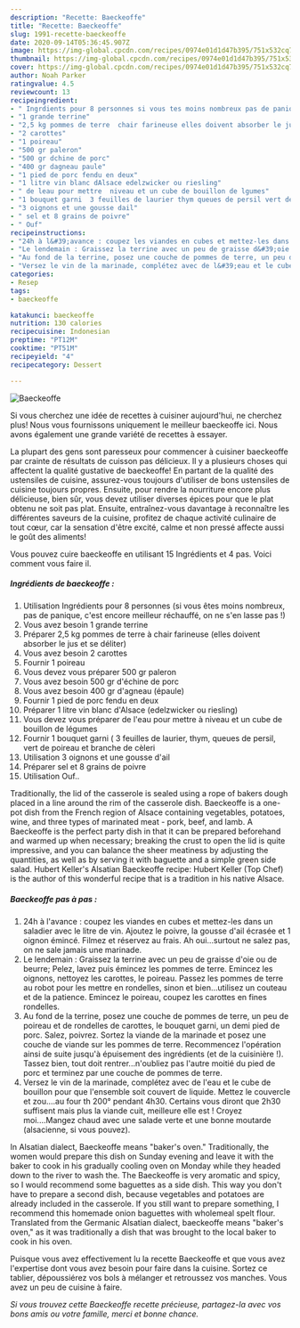 ```yaml
---
description: "Recette: Baeckeoffe"
title: "Recette: Baeckeoffe"
slug: 1991-recette-baeckeoffe
date: 2020-09-14T05:36:45.907Z
image: https://img-global.cpcdn.com/recipes/0974e01d1d47b395/751x532cq70/baeckeoffe-photo-principale-de-la-recette.jpg
thumbnail: https://img-global.cpcdn.com/recipes/0974e01d1d47b395/751x532cq70/baeckeoffe-photo-principale-de-la-recette.jpg
cover: https://img-global.cpcdn.com/recipes/0974e01d1d47b395/751x532cq70/baeckeoffe-photo-principale-de-la-recette.jpg
author: Noah Parker
ratingvalue: 4.5
reviewcount: 13
recipeingredient:
- " Ingrdients pour 8 personnes si vous tes moins nombreux pas de panique cest encore meilleur rchauff on ne sen lasse pas "
- "1 grande terrine"
- "2,5 kg pommes de terre  chair farineuse elles doivent absorber le jus et se dliter"
- "2 carottes"
- "1 poireau"
- "500 gr paleron"
- "500 gr dchine de porc"
- "400 gr dagneau paule"
- "1 pied de porc fendu en deux"
- "1 litre vin blanc dAlsace edelzwicker ou riesling"
- " de leau pour mettre  niveau et un cube de bouillon de lgumes"
- "1 bouquet garni  3 feuilles de laurier thym queues de persil vert de poireau et branche de cleri"
- "3 oignons et une gousse dail"
- " sel et 8 grains de poivre"
- " Ouf"
recipeinstructions:
- "24h à l&#39;avance : coupez les viandes en cubes et mettez-les dans un saladier avec le litre de vin. Ajoutez le poivre, la gousse d&#39;ail écrasée et 1 oignon émincé. Filmez et réservez au frais. Ah oui...surtout ne salez pas, on ne sale jamais une marinade."
- "Le lendemain : Graissez la terrine avec un peu de graisse d&#39;oie ou de beurre; Pelez, lavez puis émincez les pommes de terre. Emincez les oignons, nettoyez les carottes, le poireau. Passez les pommes de terre au robot pour les mettre en rondelles, sinon et bien...utilisez un couteau et de la patience. Emincez le poireau, coupez les carottes en fines rondelles."
- "Au fond de la terrine, posez une couche de pommes de terre, un peu de poireau et de rondelles de carottes, le bouquet garni, un demi pied de porc. Salez, poivrez. Sortez la viande de la marinade et posez une couche de viande sur les pommes de terre. Recommencez l&#39;opération ainsi de suite jusqu&#39;à épuisement des ingrédients (et de la cuisinière !). Tassez bien, tout doit rentrer...n&#39;oubliez pas l&#39;autre moitié du pied de porc et terminez par une couche de pommes de terre."
- "Versez le vin de la marinade, complétez avec de l&#39;eau et le cube de bouillon pour que l&#39;ensemble soit couvert de liquide. Mettez le couvercle et zou....au four th 200° pendant 4h30. Certains vous diront que 2h30 suffisent mais plus la viande cuit, meilleure elle est ! Croyez moi....Mangez chaud avec une salade verte et une bonne moutarde (alsacienne, si vous pouvez)."
categories:
- Resep
tags:
- baeckeoffe

katakunci: baeckeoffe 
nutrition: 130 calories
recipecuisine: Indonesian
preptime: "PT12M"
cooktime: "PT51M"
recipeyield: "4"
recipecategory: Dessert

---
```



![Baeckeoffe](https://img-global.cpcdn.com/recipes/0974e01d1d47b395/751x532cq70/baeckeoffe-photo-principale-de-la-recette.jpg)

Si vous cherchez une idée de recettes à cuisiner aujourd'hui, ne cherchez plus! Nous vous fournissons uniquement le meilleur baeckeoffe ici. Nous avons également une grande variété de recettes à essayer.

La plupart des gens sont paresseux pour commencer à cuisiner baeckeoffe par crainte de résultats de cuisson pas délicieux. Il y a plusieurs choses qui affectent la qualité gustative de baeckeoffe! En partant de la qualité des ustensiles de cuisine, assurez-vous toujours d'utiliser de bons ustensiles de cuisine toujours propres. Ensuite, pour rendre la nourriture encore plus délicieuse, bien sûr, vous devez utiliser diverses épices pour que le plat obtenu ne soit pas plat. Ensuite, entraînez-vous davantage à reconnaître les différentes saveurs de la cuisine, profitez de chaque activité culinaire de tout cœur, car la sensation d'être excité, calme et non pressé affecte aussi le goût des aliments!

<!--inarticleads1-->

Vous pouvez cuire baeckeoffe en utilisant 15 Ingrédients et 4 pas. Voici comment vous faire il.

##### Ingrédients de baeckeoffe :

1. Utilisation  Ingrédients pour 8 personnes (si vous êtes moins nombreux, pas de panique, c&#39;est encore meilleur réchauffé, on ne s&#39;en lasse pas !)
1. Vous avez besoin 1 grande terrine
1. Préparer 2,5 kg pommes de terre à chair farineuse (elles doivent absorber le jus et se déliter)
1. Vous avez besoin 2 carottes
1. Fournir 1 poireau
1. Vous devez vous préparer 500 gr paleron
1. Vous avez besoin 500 gr d&#39;échine de porc
1. Vous avez besoin 400 gr d&#39;agneau (épaule)
1. Fournir 1 pied de porc fendu en deux
1. Préparer 1 litre vin blanc d&#39;Alsace (edelzwicker ou riesling)
1. Vous devez vous préparer  de l&#39;eau pour mettre à niveau et un cube de bouillon de légumes
1. Fournir 1 bouquet garni ( 3 feuilles de laurier, thym, queues de persil, vert de poireau et branche de cèleri
1. Utilisation 3 oignons et une gousse d&#39;ail
1. Préparer  sel et 8 grains de poivre
1. Utilisation  Ouf..


Traditionally, the lid of the casserole is sealed using a rope of bakers dough placed in a line around the rim of the casserole dish. Baeckeoffe is a one-pot dish from the French region of Alsace containing vegetables, potatoes, wine, and three types of marinated meat - pork, beef, and lamb. A Baeckeoffe is the perfect party dish in that it can be prepared beforehand and warmed up when necessary; breaking the crust to open the lid is quite impressive, and you can balance the sheer meatiness by adjusting the quantities, as well as by serving it with baguette and a simple green side salad. Hubert Keller&#39;s Alsatian Baeckeoffe recipe: Hubert Keller (Top Chef) is the author of this wonderful recipe that is a tradition in his native Alsace. 

<!--inarticleads2-->

##### Baeckeoffe pas à pas :

1. 24h à l&#39;avance : coupez les viandes en cubes et mettez-les dans un saladier avec le litre de vin. Ajoutez le poivre, la gousse d&#39;ail écrasée et 1 oignon émincé. Filmez et réservez au frais. Ah oui...surtout ne salez pas, on ne sale jamais une marinade.
1. Le lendemain : Graissez la terrine avec un peu de graisse d&#39;oie ou de beurre; Pelez, lavez puis émincez les pommes de terre. Emincez les oignons, nettoyez les carottes, le poireau. Passez les pommes de terre au robot pour les mettre en rondelles, sinon et bien...utilisez un couteau et de la patience. Emincez le poireau, coupez les carottes en fines rondelles.
1. Au fond de la terrine, posez une couche de pommes de terre, un peu de poireau et de rondelles de carottes, le bouquet garni, un demi pied de porc. Salez, poivrez. Sortez la viande de la marinade et posez une couche de viande sur les pommes de terre. Recommencez l&#39;opération ainsi de suite jusqu&#39;à épuisement des ingrédients (et de la cuisinière !). Tassez bien, tout doit rentrer...n&#39;oubliez pas l&#39;autre moitié du pied de porc et terminez par une couche de pommes de terre.
1. Versez le vin de la marinade, complétez avec de l&#39;eau et le cube de bouillon pour que l&#39;ensemble soit couvert de liquide. Mettez le couvercle et zou....au four th 200° pendant 4h30. Certains vous diront que 2h30 suffisent mais plus la viande cuit, meilleure elle est ! Croyez moi....Mangez chaud avec une salade verte et une bonne moutarde (alsacienne, si vous pouvez).


In Alsatian dialect, Baeckeoffe means &#34;baker&#39;s oven.&#34; Traditionally, the women would prepare this dish on Sunday evening and leave it with the baker to cook in his gradually cooling oven on Monday while they headed down to the river to wash the. The Baeckeoffe is very aromatic and spicy, so I would recommend some baguettes as a side dish. This way you don&#39;t have to prepare a second dish, because vegetables and potatoes are already included in the casserole. If you still want to prepare something, I recommend this homemade onion baguettes with wholemeal spelt flour. Translated from the Germanic Alsatian dialect, baeckeoffe means &#34;baker&#39;s oven,&#34; as it was traditionally a dish that was brought to the local baker to cook in his oven. 

<!--inarticleads1-->

<p>
Puisque vous avez effectivement lu la recette Baeckeoffe et que vous avez l'expertise dont vous avez besoin pour faire dans la cuisine. Sortez ce tablier, dépoussiérez vos bols à mélanger et retroussez vos manches. Vous avez un peu de cuisine à faire.
</p>

<p>
<i>Si vous trouvez cette Baeckeoffe recette précieuse, partagez-la avec vos bons amis ou votre famille, merci et bonne chance.</i>
</p>
